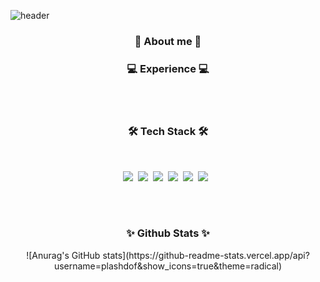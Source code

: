 
![header](https://capsule-render.vercel.app/api?type=waving&color=0:a82da8,100:da8f00&height=230&section=header&text=JinSungPark&fontSize=60&fontColor=ffffff)




<h3 align="center"><b>👋 About me 👋</b></h3>



<h3 align="center"><b>💻 Experience 💻</b></h3>


</br></br>


<h3 align="center"><b>🛠 Tech Stack 🛠</b></h3>
</br>
<p align="center">
<img src="https://img.shields.io/badge/Android-green?style=flat-square&logo=Android&logoColor=white"/></a>&nbsp 
<img src="https://img.shields.io/badge/Python-blue?style=flat-square&logo=Python&logoColor=white"/></a>&nbsp 
<img src="https://img.shields.io/badge/Kotlin-F48E00?style=flat-square&logo=Kotlin&logoColor=white"/></a>&nbsp
<img src="https://img.shields.io/badge/HTML-orange?style=flat-square&logo=HTML&logoColor=white"/></a>&nbsp
<img src="https://img.shields.io/badge/Javascript-yellow?style=flat-square&logo=Javascript&logoColor=white"/></a>&nbsp 
<img src="https://img.shields.io/badge/CSS3-1572B6?style=flat-square&logo=CSS3&logoColor=white"/></a> &nbsp


</br></br>

<h3 align="center"><b>✨ Github Stats ✨</b></h3>

<p align="center">
![Anurag's GitHub stats](https://github-readme-stats.vercel.app/api?username=plashdof&show_icons=true&theme=radical)
</p>
  


